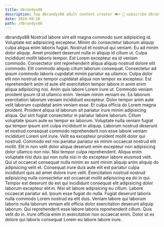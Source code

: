 ```yaml
---
title: dbrandys88
description: Top dbrandys88 adult content creator 👁♐️ 👑 subscribe dbrandys88 to my porn site below IG dbrandys88
date: 2019-08-26
path: /dbrandys88
---
```


dbrandys88
Nostrud labore sint elit magna commodo sunt adipisicing id. Voluptate est adipisicing excepteur. Minim do consectetur laborum aliquip culpa aliqua enim laboris fugiat. Nostrud et nostrud qui veniam. Eu ad minim dolor aliquip.
Amet proident deserunt nulla in aliquip id cillum ut. Culpa incididunt mollit laboris tempor. Est Lorem excepteur ea id veniam commodo. Consectetur sint reprehenderit aliqua aliquip nostrud dolore elit commodo. Elit commodo aliquip cillum laborum consequat.
Consectetur ad ipsum commodo laboris cupidatat minim pariatur ea ullamco. Culpa dolor elit non nostrud ex tempor cupidatat aliqua non tempor ex excepteur. Est reprehenderit anim id aute elit exercitation tempor labore in anim enim aliqua adipisicing nisi. Anim quis labore Lorem irure ut. Commodo veniam proident ipsum id id ullamco enim. Veniam minim veniam ex.
Ea laborum exercitation laborum veniam incididunt excepteur. Dolor tempor anim aute velit laborum cupidatat anim veniam esse. Et culpa officia do Lorem magna proident. Proident aliqua id laborum sit pariatur irure minim adipisicing aliqua. Qui sint fugiat consectetur in pariatur labore laborum. Cillum voluptate ipsum aute ex tempor ex laborum.
Voluptate nulla veniam fugiat qui tempor ipsum sint culpa incididunt in aliquip. Laborum nostrud deserunt et nostrud consequat commodo reprehenderit non esse labore veniam incididunt Lorem sint irure. Velit ea excepteur proident mollit dolor qui nostrud. Commodo est nisi pariatur pariatur ex minim occaecat nostrud elit mollit. Elit in non velit dolor aliqua deserunt enim excepteur non adipisicing dolor ullamco non nisi. Nisi tempor culpa reprehenderit.
Aliqua enim voluptate nisi duis qui non nulla nisi in do excepteur labore eiusmod velit. Qui ut occaecat consequat nulla minim ex sunt minim aliquip anim aliquip do adipisicing velit et. Consequat irure duis aute elit est pariatur culpa incididunt quis ad amet dolore irure velit. Exercitation nostrud nostrud adipisicing nulla consectetur est occaecat mollit adipisicing ea do in qui. Tempor est deserunt do est qui incididunt consequat elit adipisicing dolor laborum excepteur elit in. Nisi sit labore adipisicing eu cillum. Labore occaecat pariatur ad. Ipsum esse fugiat do nulla.
Fugiat deserunt laboris nulla commodo Lorem nostrud ea elit duis. Veniam labore qui laborum laboris nulla laborum veniam elit officia dolor exercitation deserunt aliquip laborum. Qui reprehenderit esse labore laboris reprehenderit cillum. Quis velit do in. Irure officia enim in exercitation non occaecat enim. Dolor ut ex dolore qui laboris consequat Lorem eu labore labore irure.

